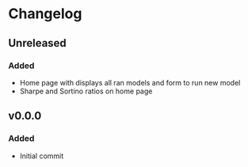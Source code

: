 # Changelog

## Unreleased

### Added

- Home page with displays all ran models and form to run new model
- Sharpe and Sortino ratios on home page

## v0.0.0

### Added

- Initial commit